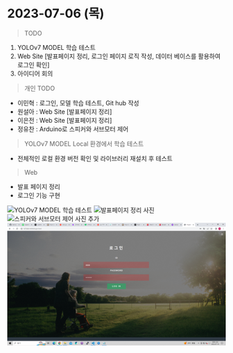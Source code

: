 # 2023-07-06 (목)

> TODO
1. YOLOv7 MODEL 학습 테스트
2. Web Site [발표페이지 정리, 로그인 페이지 로직 작성, 데이터 베이스를 활용하여 로그인 확인]
3. 아이디어 회의

> 개인 TODO
- 이민혁 : 로그인, 모델 학습 테스트, Git hub 작성
- 원설아 : Web Site [발표페이지 정리]
- 이은전 : Web Site [발표페이지 정리]
- 정유찬 : Arduino로 스피커와 서브모터 제어

> YOLOv7 MODEL Local 환경에서 학습 테스트
- 전체적인 로컬 환경 버전 확인 및 라이브러리 재설치 후 테스트

> Web
- 발표 페이지 정리
- 로그인 기능 구현

![YOLOv7 MODEL 학습 테스트]()
![발표페이지 정리 사진]()
![스피커와 서브모터 제어 사진 추가]()
![login_false](./img/login_false.png)
